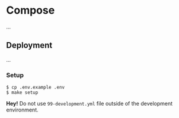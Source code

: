 # Compose

...

## Deployment

...

### Setup

```
$ cp .env.example .env
$ make setup
```

**Hey!** Do not use `99-development.yml` file outside of the development environment.
